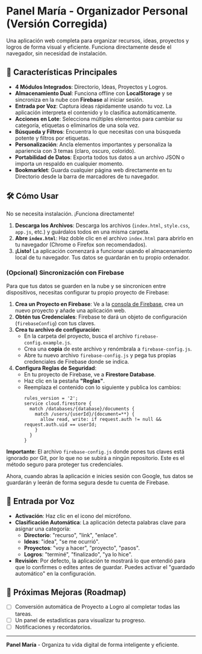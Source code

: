 # Panel María - Organizador Personal (Versión Corregida)

Una aplicación web completa para organizar recursos, ideas, proyectos y logros de forma visual y eficiente. Funciona directamente desde el navegador, sin necesidad de instalación.

## 🚀 Características Principales

-   **4 Módulos Integrados**: Directorio, Ideas, Proyectos y Logros.
-   **Almacenamiento Dual**: Funciona offline con **LocalStorage** y se sincroniza en la nube con **Firebase** al iniciar sesión.
-   **Entrada por Voz**: Captura ideas rápidamente usando tu voz. La aplicación interpreta el contenido y lo clasifica automáticamente.
-   **Acciones en Lote**: Selecciona múltiples elementos para cambiar su categoría, etiquetas o eliminarlos de una sola vez.
-   **Búsqueda y Filtros**: Encuentra lo que necesitas con una búsqueda potente y filtros por etiquetas.
-   **Personalización**: Ancla elementos importantes y personaliza la apariencia con 3 temas (claro, oscuro, colorido).
-   **Portabilidad de Datos**: Exporta todos tus datos a un archivo JSON o importa un respaldo en cualquier momento.
-   **Bookmarklet**: Guarda cualquier página web directamente en tu Directorio desde la barra de marcadores de tu navegador.

## 🛠️ Cómo Usar

No se necesita instalación. ¡Funciona directamente!

1.  **Descarga los Archivos**: Descarga los archivos (`index.html`, `style.css`, `app.js`, etc.) y guárdalos todos en una misma carpeta.
2.  **Abre `index.html`**: Haz doble clic en el archivo `index.html` para abrirlo en tu navegador (Chrome o Firefox son recomendados).
3.  **¡Listo!** La aplicación comenzará a funcionar usando el almacenamiento local de tu navegador. Tus datos se guardarán en tu propio ordenador.

### (Opcional) Sincronización con Firebase

Para que tus datos se guarden en la nube y se sincronicen entre dispositivos, necesitas configurar tu propio proyecto de Firebase:

1.  **Crea un Proyecto en Firebase**: Ve a la [consola de Firebase](https://console.firebase.google.com/), crea un nuevo proyecto y añade una aplicación web.
2.  **Obtén tus Credenciales**: Firebase te dará un objeto de configuración (`firebaseConfig`) con tus claves.
3.  **Crea tu archivo de configuración**:
    *   En la carpeta del proyecto, busca el archivo `firebase-config.example.js`.
    *   Crea una **copia** de este archivo y renómbrala a `firebase-config.js`.
    *   Abre tu nuevo archivo `firebase-config.js` y pega tus propias credenciales de Firebase donde se indica.
4.  **Configura Reglas de Seguridad**:
    *   En tu proyecto de Firebase, ve a **Firestore Database**.
    *   Haz clic en la pestaña **"Reglas"**.
    *   Reemplaza el contenido con lo siguiente y publica los cambios:
        ```
        rules_version = '2';
        service cloud.firestore {
          match /databases/{database}/documents {
            match /users/{userId}/{document=**} {
              allow read, write: if request.auth != null && request.auth.uid == userId;
            }
          }
        }
        ```

**Importante**: El archivo `firebase-config.js` donde pones tus claves está ignorado por Git, por lo que no se subirá a ningún repositorio. Este es el método seguro para proteger tus credenciales.

Ahora, cuando abras la aplicación e inicies sesión con Google, tus datos se guardarán y leerán de forma segura desde tu cuenta de Firebase.

## 🎤 Entrada por Voz

-   **Activación**: Haz clic en el icono del micrófono.
-   **Clasificación Automática**: La aplicación detecta palabras clave para asignar una categoría:
    -   **Directorio**: "recurso", "link", "enlace".
    -   **Ideas**: "idea", "se me ocurrió".
    -   **Proyectos**: "voy a hacer", "proyecto", "pasos".
    -   **Logros**: "terminé", "finalizado", "ya lo hice".
-   **Revisión**: Por defecto, la aplicación te mostrará lo que entendió para que lo confirmes o edites antes de guardar. Puedes activar el "guardado automático" en la configuración.

## 🔮 Próximas Mejoras (Roadmap)

-   [ ] Conversión automática de Proyecto a Logro al completar todas las tareas.
-   [ ] Un panel de estadísticas para visualizar tu progreso.
-   [ ] Notificaciones y recordatorios.

---
**Panel María** - Organiza tu vida digital de forma inteligente y eficiente.